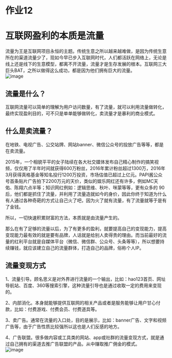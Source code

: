 # 作业12
# 互联网盈利的本质是流量
流量为王是互联网项目永恒的主题。传统生意之所以越来越难做，是因为传统生意所在的渠道流量少了，现如今早已步入互联网时代，人们都活跃在网络上，无论是线上还是线下的生意模型，都离不开流量，流量才是生存发展的根本。互联网三大巨头BAT，之所以做得这么成功，都是因为他们拥有巨大的流量。  
![image](https://timgsa.baidu.com/timg?image&quality=80&size=b9999_10000&sec=1545147553844&di=9b9e3fd8cc94a1bae41221b2210080bc&imgtype=0&src=http%3A%2F%2Fsrc.house.sina.com.cn%2Fimp%2Fimp%2Fdeal%2Ff8%2Fc8%2Fe%2F1d804d4159c5d58928f0b59c825_p16_mk18.jpg)
## 流量是什么？
互联网流量可以简单的理解为用户访问数量，有了流量，就可以利用流量做转化，最终实现盈利目的，可不只是单单能够做转化，卖流量才是暴利的商业模式。
## 什么是卖流量？
在地铁、电视广告、公交站牌、网站banner、微信公众号的投放广告等等，都是在卖流量。      

2015年，一个相貌平平的女子陆续在各大社交媒体发布自己精心制作的搞笑视频，仅仅用了半年时间就获得600万粉丝，2016年累计粉丝超过1300万，2016年3月获得真格基金等知名投行1200万投资，市场估值已超过上亿元。PAPI酱公众号首条贴片广告拍下2200万元的天价，类似的娱乐网红还有许多，例如MC天佑、陈翔六点半等；知识网红例如：逻辑思维、秋叶、咪蒙等等，更有众多的 90 后，他们都是抓住了流量，并利用了流量造就如今的身价，因此你终于知道为什么有人通过各种奇葩的方式让自己火了吧，因为火了就有流量，有了流量就等于是有了金钱。        

所以，一切快速积累财富的方法，本质就是由流量产生的。   

那么在有了足够的流量以后，为了有更多的盈利，就要提高自己的变现能力，提高变现能力最有效的就是要有品牌，人话就是给别人卖得贵的理由。而当前最好的流量的红利平台就是自媒体平台（微信、微信群、公众号、头条等等），所以想要持续赚钱，就应该建立自己的流量群体，打造自己的品牌，俗称个人IP。
## 流量变现方式
1、流量引导。顾名思义是对外界进行流量的一个输出，比如：hao123首页、网址导航站、百度、360等搜索引擎，这种流量引导也是通过收取一定的费用来变现的。      

2、内部消化。本身就能够提供互联网的相关产品或者是服务能够让用户甘心付款，比如：付费游戏、付费会员、付费道具等。      

3、卖广告。通常在流量的入口处，目的是展示，比如：banner广告、文字和视频广告等，由于广告性质比较强所以这也是人们反感的地方。       

4、广告联盟。很多做内容或工具类的网站、app或社群的流量变现方式，就是通过自己拥有的渠道去推广告联盟的产品，从中赚取推广佣金的模式。  
![image](https://ss2.baidu.com/6ONYsjip0QIZ8tyhnq/it/u=2292963545,3024979073&fm=170&s=EC86B41A9470F7921A7C04CE0300E032&w=550&h=242&img.JPEG)      


